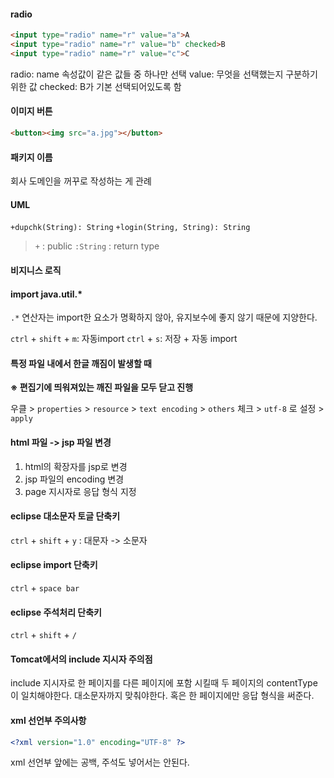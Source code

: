 #### radio
```html
<input type="radio" name="r" value="a">A
<input type="radio" name="r" value="b" checked>B
<input type="radio" name="r" value="c">C
```
radio: name 속성값이 같은 값들 중 하나만 선택
value: 무엇을 선택했는지 구분하기 위한 값
checked: B가 기본 선택되어있도록 함


#### 이미지 버튼
```html
<button><img src="a.jpg"></button>
```

#### 패키지 이름
회사 도메인을 꺼꾸로 작성하는 게 관례

#### UML
`+dupchk(String): String`
`+login(String, String): String`
>`+` : public
>`:String` : return type

#### 비지니스 로직

#### import java.util.*
`.*` 연산자는 import한 요소가 명확하지 않아, 유지보수에 좋지 않기 때문에 지양한다.

`ctrl` + `shift` + `m`: 자동import
`ctrl` + `s`: 저장 + 자동 import

#### 특정 파일 내에서 한글 깨짐이 발생할 때

**※ 편집기에 띄워져있는 깨진 파일을 모두 닫고 진행**

우클 > `properties` > `resource` > `text encoding` > `others` 체크 > `utf-8` 로 설정 > `apply`


#### html 파일 -> jsp 파일 변경
1) html의 확장자를 jsp로 변경
2) jsp 파일의 encoding 변경
3) page 지시자로 응답 형식 지정

#### eclipse 대소문자 토글 단축키
`ctrl` + `shift` + `y` : 대문자 -> 소문자

#### eclipse import 단축키
`ctrl` + `space bar`

#### eclipse 주석처리 단축키
`ctrl` + `shift` + `/`

#### Tomcat에서의 include 지시자 주의점
include 지시자로 한 페이지를 다른  페이지에 포함 시킬때 두 페이지의 contentType이 일치해야한다.
대소문자까지 맞춰야한다.
혹은 한 페이지에만 응답 형식을 써준다.

#### xml 선언부 주의사항
```xml
<?xml version="1.0" encoding="UTF-8" ?>
```
xml 선언부 앞에는 공백, 주석도 넣어서는 안된다.
<!--stackedit_data:
eyJoaXN0b3J5IjpbNTkwMTg2Mzg0LC0xODk4MDg2ODkxLC0xOT
E4OTU3NDcwLC05MjExNzY1MzAsNzc4NzI4NDk4LC0xNjM5MDg1
MjM1LDM1NjIwMDM4MSwtMjY3NzY4Mjc0LDExMjQ0Nzg0NDUsLT
ExNjk4MzgyODgsLTExNjQxMzQ0ODJdfQ==
-->